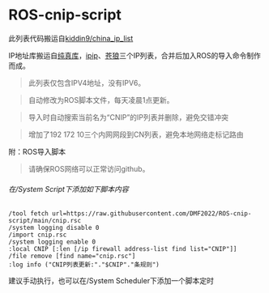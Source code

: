 # ROS-cnip-script

此列表代码搬运自[kiddin9/china_ip_list](https://github.com/DMF2022/ROS-cnip-script)

IP地址库搬运自[纯真库](https://raw.githubusercontent.com/metowolf/iplist/master/data/special/china.txt)，[ipip](https://raw.githubusercontent.com/17mon/china_ip_list/master/china_ip_list.txt)、[苍狼](https://ispip.clang.cn/all_cn.txt)三个IP列表，合并后加入ROS的导入命令制作而成。


>此列表仅包含IPV4地址，没有IPV6。

>自动修改为ROS脚本文件，每天凌晨1点更新。

>导入时自动搜索当前名为“CNIP”的IP列表并删除，避免交错冲突

>增加了192 172 10三个内网网段到CN列表，避免本地网络走标记路由

附：ROS导入脚本

>请确保ROS网络可以正常访问github。

###### 在/System Script下添加如下脚本内容
```
/tool fetch url=https://raw.githubusercontent.com/DMF2022/ROS-cnip-script/main/cnip.rsc
/system logging disable 0
/import cnip.rsc
/system logging enable 0
:local CNIP [:len [/ip firewall address-list find list="CNIP"]]
/file remove [find name="cnip.rsc"]
:log info ("CNIP列表更新:"."$CNIP"."条规则")
```
建议手动执行，也可以在/System Scheduler下添加一个脚本定时
